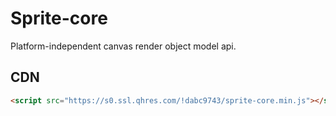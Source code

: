 # Sprite-core

Platform-independent canvas render object model api.

## CDN

```html
<script src="https://s0.ssl.qhres.com/!dabc9743/sprite-core.min.js"></script>
```
